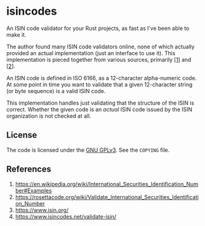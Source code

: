 isincodes
=========

An ISIN code validator for your Rust projects, as fast as I've been able to make
it.

The author found many ISIN code validators online, none of which actually
provided an actual implementation (just an interface to use it). This
implementation is pieced together from various sources, primarily [[1]] and [[2]].

An ISIN code is defined in ISO 6166, as a 12-character alpha-numeric code. At
some point in time you want to validate that a given 12-character string (or
byte sequence) is a valid ISIN code.

This implementation handles just validating that the structure of the ISIN is
correct. Whether the given code is an _actual_ ISIN code issued by the ISIN
organization is not checked at all.

License
-------

The code is licensed under the [GNU
GPLv3](https://choosealicense.com/licenses/gpl-3.0/). See the `COPYING` file.

References
----------
 1. https://en.wikipedia.org/wiki/International_Securities_Identification_Number#Examples
 2. https://rosettacode.org/wiki/Validate_International_Securities_Identification_Number
 3. https://www.isin.org/
 4. https://www.isincodes.net/validate-isin/

[1]: https://en.wikipedia.org/wiki/International_Securities_Identification_Number#Examples
[2]: https://rosettacode.org/wiki/Validate_International_Securities_Identification_Number

